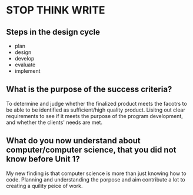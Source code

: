 # STOP THINK WRITE

## Steps in the design cycle
  - plan
  - design
  - develop
  - evaluate
  - implement

## What is the purpose of the success criteria?
To determine and judge whether the finalized product meets the facotrs to be able to be identified as sufficient/high quality product. 
Lisitng out clear requirements to see if it meets the purpose of the program development, and whether the clients' needs are met.

## What do you now understand about computer/computer science, that you did not know before Unit 1?
My new finding is that computer science is more than just knowing how to code.
Planning and understanding the porpose and aim contribute a lot to creating a quility peice of work. 

